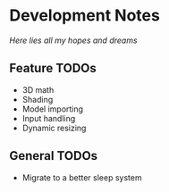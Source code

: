 # Development Notes
*Here lies all my hopes and dreams*

## Feature TODOs
- 3D math
- Shading
- Model importing
- Input handling
- Dynamic resizing

## General TODOs
- Migrate to a better sleep system